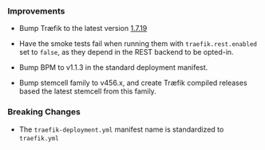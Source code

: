 ### Improvements

- Bump Træfik to the latest version [1.7.19](https://github.com/containous/traefik/releases/tag/v1.7.19)

- Have the smoke tests fail when running them with `traefik.rest.enabled` set
  to `false`, as they depend in the REST backend to be opted-in.

- Bump BPM to v1.1.3 in the standard deployment manifest.

- Bump stemcell family to v456.x, and create Træfik compiled releases based
  the latest stemcell from this family.


### Breaking Changes

- The `traefik-deployment.yml` manifest name is standardized to `traefik.yml`
